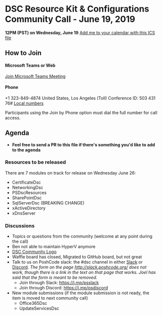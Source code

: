 
# DSC Resource Kit & Configurations Community Call - June 19, 2019

**12PM (PST) on Wednesday, June 19**
[Add me to your calendar with this ICS file](https://github.com/PowerShell/DscResources/blob/master/CommunityCalls/DSC%20Resource%20Kit%20Community%20Call%20ICS.zip)

## How to Join

#### Microsoft Teams or Web

[Join Microsoft Teams Meeting](https://teams.microsoft.com/l/meetup-join/19%3ameeting_OTc2YThjZGQtNWE4Yi00NDQyLTk5NTktYWIwYjdhMGZjNDRl%40thread.v2/0?context=%7b%22Tid%22%3a%2272f988bf-86f1-41af-91ab-2d7cd011db47%22%2c%22Oid%22%3a%222fd83437-7fe6-4ee4-a109-828a19cb7bff%22%7d)


#### Phone
+1 323-849-4874 United States, Los Angeles (Toll)
Conference ID: 503 431 76#
[Local numbers](https://dialin.teams.microsoft.com/8551f4c1-bea3-441a-8738-69aa517a91c5?id=50343176)

Participants using the Join by Phone option must dial the full number for call access.

## Agenda

- **Feel free to send a PR to this file if there's something you'd like to add to the agenda**

### Resources to be released

There are 7 modules on track for release on Wednesday June 26:

- CertificateDsc
- NetworkingDsc
- PSDscResources
- SharePointDsc
- SqlServerDsc (BREAKING CHANGE)
- xActiveDirectory
- xDnsServer


### Discussions

- Topics or questions from the community (welcome at any point during the call)
- Ben not able to maintain HyperV anymore
- [DSC Community Logo](https://github.com/PowerShell/DscResources/issues/507)
- Waffle board has closed, Migrated to GitHub board, but not great
- Talk to us on PoshCode slack: the #dsc channel in either [Slack](https://powershell.slack.com) or [Discord](https://discordapp.com/channels/180528040881815552/447475636487979008). *The form on the page http://slack.poshcode.org/ does not work, though there is a link in the text on that page that works. Joel has said that the form is meant to be removed*.
  - Join through Slack: https://j.mp/psslack
  - Join through Discord: https://j.mp/psdiscord
- New module submissions (if the module submission is not ready, the item is moved to next community call)
  - Office365Dsc
  - UpdateServicesDsc
